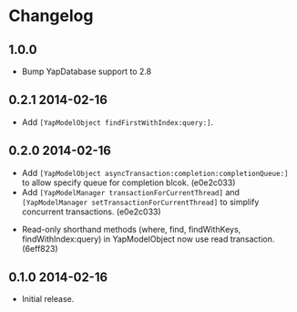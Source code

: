 # Changelog

1.0.0
-----

+ Bump YapDatabase support to 2.8

0.2.1 2014-02-16
------------------

+ Add ``[YapModelObject findFirstWithIndex:query:]``.

0.2.0 2014-02-16
------------------

+ Add ``[YapModelObject asyncTransaction:completion:completionQueue:]`` to allow specify queue for completion blcok. (e0e2c033)
+ Add ``[YapModelManager transactionForCurrentThread]`` and ``[YapModelManager setTransactionForCurrentThread]`` to simplify concurrent transactions. (e0e2c033)
* Read-only shorthand methods (where, find, findWithKeys, findWithIndex:query) in YapModelObject now use read transaction. (6eff823)

0.1.0 2014-02-16
------------------

+ Initial release.
